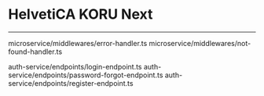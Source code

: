 # HelvetiCA KORU Next

---

microservice/middlewares/error-handler.ts microservice/middlewares/not-found-handler.ts

auth-service/endpoints/login-endpoint.ts auth-service/endpoints/password-forgot-endpoint.ts auth-service/endpoints/register-endpoint.ts
